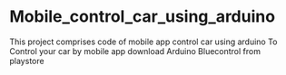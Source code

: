 # Mobile_control_car_using_arduino
This project comprises  code of mobile app control car  using arduino
To Control your car by mobile app download Arduino Bluecontrol from playstore
